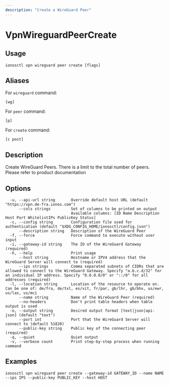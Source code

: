 ```yaml
---
description: "Create a WireGuard Peer"
---
```


# VpnWireguardPeerCreate

## Usage

```text
ionosctl vpn wireguard peer create [flags]
```

## Aliases

For `wireguard` command:

```text
[wg]
```

For `peer` command:

```text
[p]
```

For `create` command:

```text
[c post]
```

## Description

Create WireGuard Peers. There is a limit to the total number of peers. Please refer to product documentation

## Options

```text
  -u, --api-url string       Override default host URL (default "https://vpn.de-fra.ionos.com")
      --cols strings         Set of columns to be printed on output 
                             Available columns: [ID Name Description Host Port WhitelistIPs PublicKey Status]
  -c, --config string        Configuration file used for authentication (default "$XDG_CONFIG_HOME/ionosctl/config.json")
      --description string   Description of the WireGuard Peer
  -f, --force                Force command to execute without user input
  -i, --gateway-id string    The ID of the WireGuard Gateway (required)
  -h, --help                 Print usage
      --host string          Hostname or IPV4 address that the WireGuard Server will connect to (required)
      --ips strings          Comma separated subnets of CIDRs that are allowed to connect to the WireGuard Gateway. Specify "a.b.c.d/32" for an individual IP address. Specify "0.0.0.0/0" or "::/0" for all addresses (required)
  -l, --location string      Location of the resource to operate on. Can be one of: de/fra, de/txl, es/vit, fr/par, gb/lhr, gb/bhx, us/ewr, us/las, us/mci
      --name string          Name of the WireGuard Peer (required)
      --no-headers           Don't print table headers when table output is used
  -o, --output string        Desired output format [text|json|api-json] (default "text")
      --port int             Port that the WireGuard Server will connect to (default 51820)
      --public-key string    Public key of the connecting peer (required)
  -q, --quiet                Quiet output
  -v, --verbose count        Print step-by-step process when running command
```

## Examples

```text
ionosctl vpn wireguard peer create --gateway-id GATEWAY_ID --name NAME --ips IPS --public-key PUBLIC_KEY --host HOST 
```

